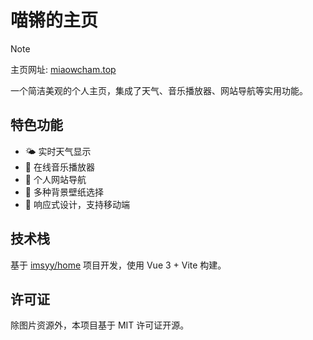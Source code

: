 # 喵锵的主页

> [!note]
> 主页网址: [miaowcham.top](miaowcham.top)

一个简洁美观的个人主页，集成了天气、音乐播放器、网站导航等实用功能。

## 特色功能

- 🌤️ 实时天气显示
- 🎵 在线音乐播放器
- 🔗 个人网站导航
- 🎨 多种背景壁纸选择
- 📱 响应式设计，支持移动端

## 技术栈

基于 [imsyy/home](https://github.com/imsyy/home) 项目开发，使用 Vue 3 + Vite 构建。

## 许可证

除图片资源外，本项目基于 MIT 许可证开源。
